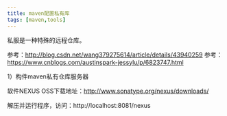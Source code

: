 ```yaml
---
title: maven配置私有库
tags: [maven,tools]
---
```


私服是一种特殊的远程仓库。

参考：http://blog.csdn.net/wang379275614/article/details/43940259
参考：https://www.cnblogs.com/austinspark-jessylu/p/6823747.html

1）构件maven私有仓库服务器

软件NEXUS OSS下载地址：http://www.sonatype.org/nexus/downloads/

解压并运行程序，访问：http://localhost:8081/nexus